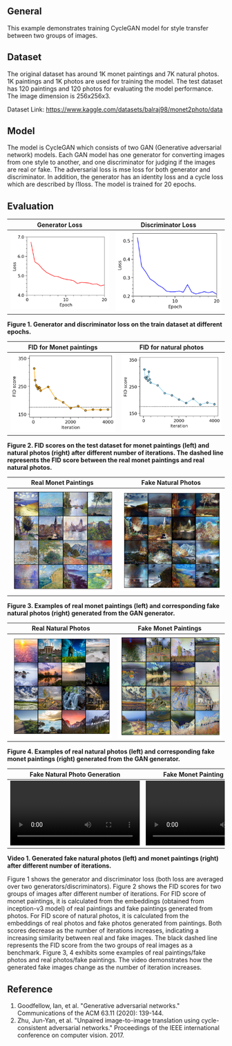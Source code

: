 ## General
This example demonstrates training CycleGAN model for style transfer between two groups of images. 

## Dataset
The original dataset has around 1K monet paintings and 7K natural photos. 1K paintings and 1K photos are used for training the model. The test dataset has 120 paintings and 120 photos for evaluating the model performance. The image dimension is 256x256x3.

Dataset Link: https://www.kaggle.com/datasets/balraj98/monet2photo/data

## Model
The model is CycleGAN which consists of two GAN (Generative adversarial network) models. Each GAN model has one generator for converting images from one style to another, and one discriminator for judging if the images are real or fake. The adversarial loss is mse loss for both generator and discriminator. In addition, the generator has an identity loss and a cycle loss which are described by l1loss. The model is trained for 20 epochs.

## Evaluation
|Generator Loss|Discriminator Loss|
|---|---|
|<img src="figures/generator_loss.tif" /> | <img src="figures/discriminator_loss.tif" /> |

**Figure 1. Generator and discriminator loss on the train dataset at different epochs.**

|FID for Monet paintings|FID for natural photos|
|---|---|
|<img src="figures/fid_fake_1.tif" /> | <img src="figures/fid_fake_2.tif" /> |

**Figure 2. FID scores on the test dataset for monet paintings (left) and natural photos (right) after different number of iterations. The dashed line represents the FID score between the real monet paintings and real natural photos.**

|Real Monet Paintings|Fake Natural Photos|
|---|---|
|<img src="figures/real_1.tif" /> | <img src="figures/fake_2.tif" /> |

**Figure 3. Examples of real monet paintings (left) and corresponding fake natural photos (right) generated from the GAN generator.**

|Real Natural Photos|Fake Monet Paintings|
|---|---|
|<img src="figures/real_2.tif" /> | <img src="figures/fake_1.tif" /> |

**Figure 4. Examples of real natural photos (left) and corresponding fake monet paintings (right) generated from the GAN generator.**


| Fake Natural Photo Generation | Fake Monet Painting Generation |
|---|---|
|<video src="https://github.com/user-attachments/assets/3022f4b4-bee9-4c99-a5a5-c0c950d07b24" ></video> | <video src=https://github.com/user-attachments/assets/5c73bb6a-8d42-4288-a3ca-b6b5abff6e19 ></video> |

**Video 1. Generated fake natural photos (left) and monet paintings (right) after different number of iterations.**

Figure 1 shows the generator and discriminator loss (both loss are averaged over two generators/discriminators). Figure 2 shows the FID scores for two groups of images after different number of iterations. For FID score of monet paintings, it is calculated from the embeddings (obtained from inception-v3 model) of real paintings and fake paintings generated from photos. For FID score of natural photos, it is calculated from the embeddings of real photos and fake photos generated from paintings. Both scores decrease as the number of iterations increases, indicating a increasing similarity between real and fake images. The black dashed line represents the FID score from the two groups of real images as a benchmark. Figure 3, 4 exhibits some examples of real paintings/fake photos and real photos/fake paintings. The video demonstrates how the generated fake images change as the number of iteration increases. 


## Reference
1. Goodfellow, Ian, et al. "Generative adversarial networks." Communications of the ACM 63.11 (2020): 139-144.
2. Zhu, Jun-Yan, et al. "Unpaired image-to-image translation using cycle-consistent adversarial networks." Proceedings of the IEEE international conference on computer vision. 2017.

